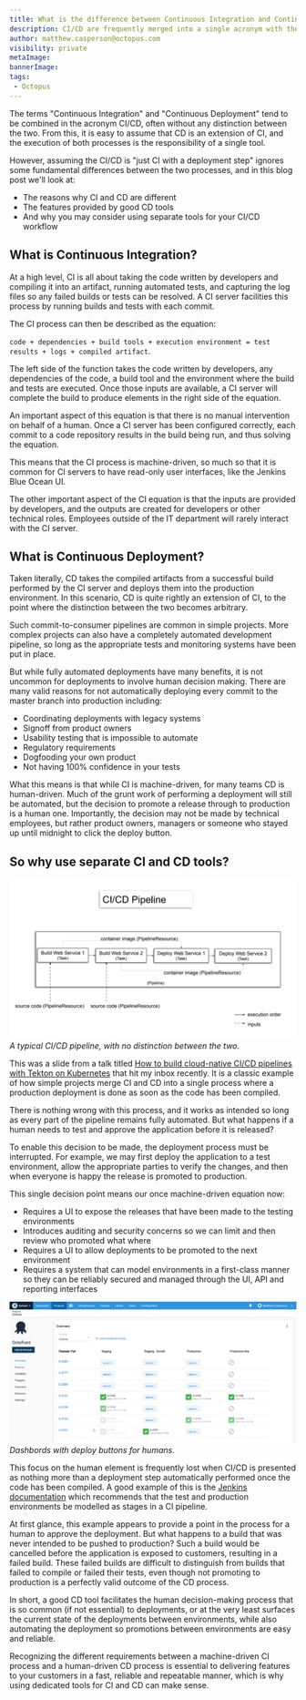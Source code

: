 ```yaml
---
title: What is the difference between Continuous Integration and Continuous Deployment?
description: CI/CD are frequently merged into a single acronym with the idea that they are a single process. This post looks at the fundamental differences between CI and CD.
author: matthew.casperson@octopus.com
visibility: private
metaImage:
bannerImage:
tags:
 - Octopus
---
```


The terms "Continuous Integration" and "Continuous Deployment" tend to be combined in the acronym CI/CD, often without any distinction between the two. From this, it is easy to assume that CD is an extension of CI, and the execution of both processes is the responsibility of a single tool.

However, assuming the CI/CD is "just CI with a deployment step" ignores some fundamental differences between the two processes, and in this blog post we'll look at:

* The reasons why CI and CD are different
* The features provided by good CD tools
* And why you may consider using separate tools for your CI/CD workflow

## What is Continuous Integration?
At a high level, CI is all about taking the code written by developers and compiling it into an artifact, running automated tests, and capturing the log files so any failed builds or tests can be resolved. A CI server facilities this process by running builds and tests with each commit.

The CI process can then be described as the equation:

`code + dependencies + build tools + execution environment = test results + logs + compiled artifact`.

The left side of the function takes the code written by developers, any dependencies of the code, a build tool and the environment where the build and tests are executed. Once those inputs are available, a CI server will complete the build to produce elements in the right side of the equation.

An important aspect of this equation is that there is no manual intervention on behalf of a human. Once a CI server has been configured correctly, each commit to a code repository results in the build being run, and thus solving the equation.

This means that the CI process is machine-driven, so much so that it is common for CI servers to have read-only user interfaces, like the Jenkins Blue Ocean UI.

The other important aspect of the CI equation is that the inputs are provided by developers, and the outputs are created for developers or other technical roles. Employees outside of the IT department will rarely interact with the CI server.

## What is Continuous Deployment?
Taken literally, CD takes the compiled artifacts from a successful build performed by the CI server and deploys them into the production environment. In this scenario, CD is quite rightly an extension of CI, to the point where the distinction between the two becomes arbitrary.

Such commit-to-consumer pipelines are common in simple projects. More complex projects can also have a completely automated development pipeline, so long as the appropriate tests and monitoring systems have been put in place.

But while fully automated deployments have many benefits, it is not uncommon for deployments to involve human decision making. There are many valid reasons for not automatically deploying every commit to the master branch into production including:

* Coordinating deployments with legacy systems
* Signoff from product owners
* Usability testing that is impossible to automate
* Regulatory requirements
* Dogfooding your own product
* Not having 100% confidence in your tests

What this means is that while CI is machine-driven, for many teams CD is human-driven. Much of the grunt work of performing a deployment will still be automated, but the decision to promote a release through to production is a human one. Importantly, the decision may not be made by technical employees, but rather product owners, managers or someone who stayed up until midnight to click the deploy button.

## So why use separate CI and CD tools?

![ci-cd-pipeline-diagram](ci-cd-pipeline-diagram.png "width=500")
*A typical CI/CD pipeline, with no distinction between the two.*

This was a slide from a talk titled [How to build cloud-native CI/CD pipelines with Tekton on Kubernetes](https://developers.redhat.com/blog/2019/07/22/how-to-build-cloud-native-ci-cd-pipelines-with-tekton-on-kubernetes/?sc_cid=701f2000000RtqCAAS]) that hit my inbox recently. It is a classic example of how simple projects merge CI and CD into a single process where a production deployment is done as soon as the code has been compiled.

There is nothing wrong with this process, and it works as intended so long as every part of the pipeline remains fully automated. But what happens if a human needs to test and approve the application before it is released?

To enable this decision to be made, the deployment process must be interrupted. For example, we may first deploy the application to a test environment, allow the appropriate parties to verify the changes, and then when everyone is happy the release is promoted to production.

This single decision point means our once machine-driven equation now:
* Requires a UI to expose the releases that have been made to the testing environments
* Introduces auditing and security concerns so we can limit and then review who promoted what where
* Requires a UI to allow deployments to be promoted to the next environment
* Requires a system that can model environments in a first-class manner so they can be reliably secured and managed through the UI, API and reporting interfaces

![](dashboard.png "width=500")
*Dashbords with deploy buttons for humans.*

This focus on the human element is frequently lost when CI/CD is presented as nothing more than a deployment step automatically performed once the code has been compiled. A good example of this is the [Jenkins documentation](https://jenkins.io/doc/pipeline/tour/deployment/#stages-as-deployment-environments) which recommends that the test and production environments be modelled as stages in a CI pipeline.

At first glance, this example appears to provide a point in the process for a human to approve the deployment. But what happens to a build that was never intended to be pushed to production?  Such a build would be cancelled before the application is exposed to customers, resulting in a failed build. These failed builds are difficult to distinguish from builds that failed to compile or failed their tests, even though not promoting to production is a perfectly valid outcome of the CD process.

In short, a good CD tool facilitates the human decision-making process that is so common (if not essential) to deployments, or at the very least surfaces the current state of the deployments between environments, while also automating the deployment so promotions between environments are easy and reliable.

Recognizing the different requirements between a machine-driven CI process and a human-driven CD process is essential to delivering features to your customers in a fast, reliable and repeatable manner, which is why using dedicated tools for CI and CD can make sense.
